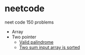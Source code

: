 # neetcode
neet code 150 problems

* Array
* Two pointer
    *  <a id='ssFeatures' href='https://leetcode.com/problems/valid-palindrome/description/'>Valid palindrome</a>
    * <a id='ssFeatures' href='https://leetcode.com/problems/two-sum-ii-input-array-is-sorted/description/'>Two sum input array is sorted</a>
